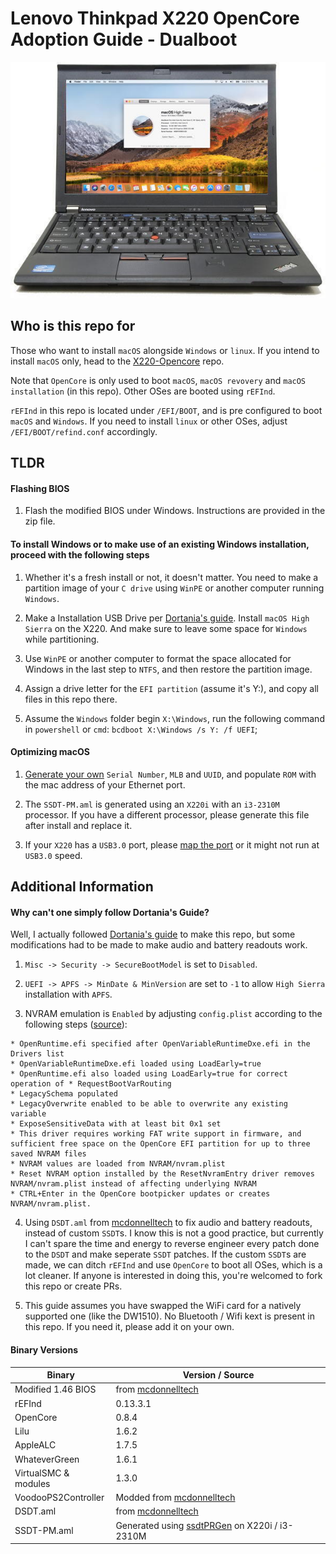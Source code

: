 # Lenovo Thinkpad X220 OpenCore Adoption Guide - Dualboot

![](./x220_High_Sierra.jpg)

## Who is this repo for

Those who want to install `macOS` alongside `Windows` or `linux`. If you intend to install `macOS` only, head to the [X220-Opencore](https://github.com/w43322/X220-OpenCore) repo.

Note that `OpenCore` is only used to boot `macOS`, `macOS revovery` and `macOS installation` (in this repo). Other OSes are booted using `rEFInd`.

`rEFInd` in this repo is located under `/EFI/BOOT`, and is pre configured to boot `macOS` and `Windows`. If you need to install `linux` or other OSes, adjust `/EFI/BOOT/refind.conf` accordingly.

## TLDR

#### Flashing BIOS

1. Flash the modified BIOS under Windows. Instructions are provided in the zip file.

#### To install Windows or to make use of an existing Windows installation, proceed with the following steps

1. Whether it's a fresh install or not, it doesn't matter. You need to make a partition image of your `C drive` using `WinPE` or another computer running `Windows`.

2. Make a Installation USB Drive per [Dortania's guide](https://dortania.github.io/OpenCore-Install-Guide/). Install `macOS High Sierra` on the X220. And make sure to leave some space for `Windows` while partitioning.

3. Use `WinPE` or another computer to format the space allocated for Windows in the last step to `NTFS`, and then restore the partition image.

4. Assign a drive letter for the `EFI partition` (assume it's Y:), and copy all files in this repo there. 

5. Assume the `Windows` folder begin `X:\Windows`, run the following command in `powershell` or `cmd`: `bcdboot X:\Windows /s Y: /f UEFI`;

#### Optimizing macOS

1. [Generate your own](https://dortania.github.io/OpenCore-Post-Install/universal/iservices.html) `Serial Number`, `MLB` and `UUID`, and populate `ROM` with the mac address of your Ethernet port.

2. The `SSDT-PM.aml` is generated using an `X220i` with an `i3-2310M` processor. If you have a different processor, please generate this file after install and replace it.

3. If your `X220` has a `USB3.0` port, please [map the port](https://dortania.github.io/OpenCore-Post-Install/usb/) or it might not run at `USB3.0` speed.

## Additional Information

#### Why can't one simply follow Dortania's Guide?

Well, I actually followed [Dortania's guide](https://dortania.github.io/OpenCore-Install-Guide/) to make this repo, but some modifications had to be made to make audio and battery readouts work.

1. `Misc -> Security -> SecureBootModel` is set to `Disabled`.

2. `UEFI -> APFS -> MinDate & MinVersion` are set to `-1` to allow `High Sierra` installation with `APFS`.

2. NVRAM emulation is `Enabled` by adjusting `config.plist` according to the following steps ([source](https://www.reddit.com/r/hackintosh/comments/wdugxf/how_to_opencore_082_083_differences/)):
```
* OpenRuntime.efi specified after OpenVariableRuntimeDxe.efi in the Drivers list
* OpenVariableRuntimeDxe.efi loaded using LoadEarly=true
* OpenRuntime.efi also loaded using LoadEarly=true for correct operation of * RequestBootVarRouting
* LegacySchema populated
* LegacyOverwrite enabled to be able to overwrite any existing variable
* ExposeSensitiveData with at least bit 0x1 set
* This driver requires working FAT write support in firmware, and sufficient free space on the OpenCore EFI partition for up to three saved NVRAM files
* NVRAM values are loaded from NVRAM/nvram.plist
* Reset NVRAM option installed by the ResetNvramEntry driver removes NVRAM/nvram.plist instead of affecting underlying NVRAM
* CTRL+Enter in the OpenCore bootpicker updates or creates NVRAM/nvram.plist.
```

4. Using `DSDT.aml` from [mcdonnelltech](https://x220.mcdonnelltech.com/) to fix audio and battery readouts, instead of custom `SSDT`s.
I know this is not a good practice, but currently I can't spare the time and energy to reverse engineer every patch done to the `DSDT` and make seperate `SSDT` patches.
If the custom `SSDT`s are made, we can ditch `rEFInd` and use `OpenCore` to boot all OSes, which is a lot cleaner.
If anyone is interested in doing this, you're welcomed to fork this repo or create PRs.

5. This guide assumes you have swapped the WiFi card for a natively supported one (like the DW1510). No Bluetooth / Wifi kext is present in this repo. If you need it, please add it on your own.

#### Binary Versions

| Binary               | Version / Source |
| -------------------- | ---------------- |
| Modified 1.46 BIOS   | from [mcdonnelltech](https://x220.mcdonnelltech.com/) |
| rEFInd               | 0.13.3.1         |
| OpenCore             | 0.8.4            |
| Lilu                 | 1.6.2            |
| AppleALC             | 1.7.5            |
| WhateverGreen        | 1.6.1            |
| VirtualSMC & modules | 1.3.0            |
| VoodooPS2Controller  | Modded from [mcdonnelltech](https://x220.mcdonnelltech.com/) |
| DSDT.aml             | from [mcdonnelltech](https://x220.mcdonnelltech.com/) |
| SSDT-PM.aml          | Generated using [ssdtPRGen](https://github.com/Piker-Alpha/ssdtPRGen.sh) on X220i / i3-2310M |
